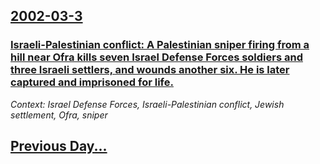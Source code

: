 ## [2002-03-3](/news/2002/03/3/index.md)

### [Israeli-Palestinian conflict: A Palestinian sniper firing from a hill near Ofra kills seven Israel Defense Forces soldiers and three Israeli settlers, and wounds another six. He is later captured and imprisoned for life.](/news/2002/03/3/israeli-palestinian-conflict-a-palestinian-sniper-firing-from-a-hill-near-ofra-kills-seven-israel-defense-forces-soldiers-and-three-israeli.md)
_Context: Israel Defense Forces, Israeli-Palestinian conflict, Jewish settlement, Ofra, sniper_

## [Previous Day...](/news/2002/03/2/index.md)

